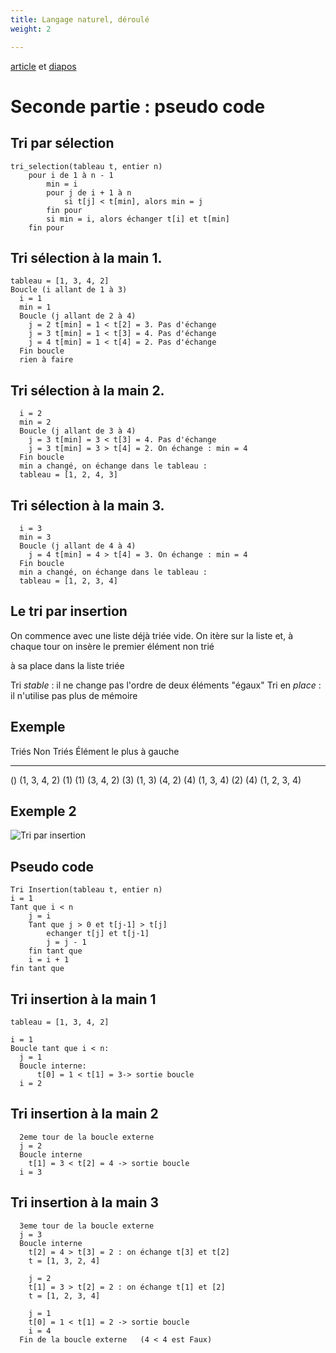 ```yaml
---
title: Langage naturel, déroulé
weight: 2

---
```


[article](/uploads/docsnsi/algo/tris/tris_2-Article.pdf) et [diapos](/uploads/docsnsi/algo/tris/tris_2-Beamer.pdf)

# Seconde partie : pseudo code

## Tri par sélection

~~~
tri_selection(tableau t, entier n)
    pour i de 1 à n - 1
        min = i
        pour j de i + 1 à n
            si t[j] < t[min], alors min = j
        fin pour
        si min = i, alors échanger t[i] et t[min]
    fin pour
~~~

## Tri sélection à la main 1.

~~~
tableau = [1, 3, 4, 2]
Boucle (i allant de 1 à 3)
  i = 1
  min = 1
  Boucle (j allant de 2 à 4)
    j = 2 t[min] = 1 < t[2] = 3. Pas d'échange
    j = 3 t[min] = 1 < t[3] = 4. Pas d'échange
    j = 4 t[min] = 1 < t[4] = 2. Pas d'échange
  Fin boucle
  rien à faire
~~~


## Tri sélection à la main 2.

~~~
  i = 2
  min = 2
  Boucle (j allant de 3 à 4)
    j = 3 t[min] = 3 < t[3] = 4. Pas d'échange
    j = 3 t[min] = 3 > t[4] = 2. On échange : min = 4
  Fin boucle
  min a changé, on échange dans le tableau :
  tableau = [1, 2, 4, 3]
~~~


## Tri sélection à la main 3.

~~~
  i = 3
  min = 3
  Boucle (j allant de 4 à 4)
    j = 4 t[min] = 4 > t[4] = 3. On échange : min = 4
  Fin boucle
  min a changé, on échange dans le tableau :
  tableau = [1, 2, 3, 4]
~~~



## Le tri par insertion

On commence avec une liste déjà triée vide.
On itère sur la liste et, à chaque tour on insère le premier élément non trié

  à sa place dans la liste triée


Tri _stable_ : il ne change pas l'ordre de deux éléments "égaux"
Tri en _place_ : il n'utilise pas plus de mémoire

## Exemple

  Triés                   Non Triés            Élément le plus à gauche
----------------        -----------------    ----------------------
  ()                      (1, 3, 4, 2)            (1)
  (1)                     (3, 4, 2)               (3)
  (1, 3)                  (4, 2)                  (4)
  (1, 3, 4)               (2)                     (4)
  (1, 2, 3, 4)


## Exemple 2

![Tri par insertion](/uploads/docsnsi/algo/tris/insertionsort.png)


## Pseudo code

~~~
Tri Insertion(tableau t, entier n)
i = 1
Tant que i < n
    j = i
    Tant que j > 0 et t[j-1] > t[j]
        echanger t[j] et t[j-1]
        j = j - 1
    fin tant que
    i = i + 1
fin tant que
~~~

## Tri insertion à la main 1

~~~
tableau = [1, 3, 4, 2]

i = 1
Boucle tant que i < n:
  j = 1
  Boucle interne:
      t[0] = 1 < t[1] = 3-> sortie boucle
  i = 2
~~~

## Tri insertion à la main 2

~~~
  2eme tour de la boucle externe
  j = 2
  Boucle interne
    t[1] = 3 < t[2] = 4 -> sortie boucle
  i = 3
~~~


## Tri insertion à la main 3

~~~
  3eme tour de la boucle externe
  j = 3
  Boucle interne
    t[2] = 4 > t[3] = 2 : on échange t[3] et t[2]
    t = [1, 3, 2, 4]

    j = 2
    t[1] = 3 > t[2] = 2 : on échange t[1] et [2]
    t = [1, 2, 3, 4]

    j = 1
    t[0] = 1 < t[1] = 2 -> sortie boucle
    i = 4
  Fin de la boucle externe   (4 < 4 est Faux)
~~~
